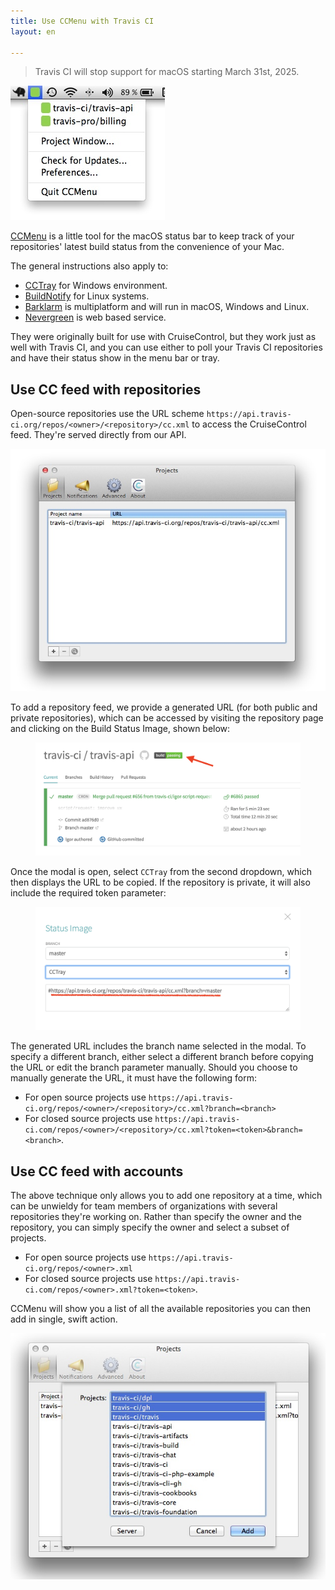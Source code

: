 ```yaml
---
title: Use CCMenu with Travis CI
layout: en

---
```

<blockquote class="beta">
  <p>
    Travis CI will stop support for macOS starting March 31st, 2025.
  </p>
</blockquote>

![Screenshot of CC menu](/images/Backstop_Menubar_20140305_155352_20140305_155425.jpg "Screenshot of CC menu")

[CCMenu](http://ccmenu.org/) is a little tool for the macOS status bar to keep track of your repositories' latest build status from the convenience of your Mac.

The general instructions also apply to:
- [CCTray](http://sourceforge.net/projects/ccnet/files/CruiseControl.NET%20Releases/CruiseControl.NET%201.8.4/) for Windows environment.
- [BuildNotify](https://bitbucket.org/Anay/buildnotify/wiki/Home) for Linux systems. 
- [Barklarm](https://www.barklarm.com/) is multiplatform and will run in macOS, Windows and Linux.
- [Nevergreen](https://github.com/build-canaries/nevergreen) is web based service.

They were originally built for use with CruiseControl, but they work just as well with Travis CI, and you can use either to poll your Travis CI repositories and have their status
show in the menu bar or tray.

## Use CC feed with repositories

Open-source repositories use the URL scheme `https://api.travis-ci.org/repos/<owner>/<repository>/cc.xml` to access the CruiseControl feed. They're served directly from our API.

![Screenshot of public CC feed](/images/Projects_20140305_165324_20140305_165329.jpg "Screenshot of public CC feed")

To add a repository feed, we provide a generated URL (for both public and private repositories), which can be accessed by visiting the repository page and clicking on the Build Status Image, shown below:

<figure>
  <img alt="Screenshot of Build Status Image" src="/images/repository-build-status-image.png"/>
</figure>

Once the modal is open, select `CCTray` from the second dropdown, which
then displays the URL to be copied. If the repository is private, it will also
include the required token parameter:

<figure>
  <img alt="Screenshot of Build Status Image Modal with generated URL"
  src="/images/repository-build-status-modal-with-url.png"/>
</figure>

The generated URL includes the branch name selected in the modal. To specify a
different branch, either select a different branch before copying the URL or edit the
branch parameter manually. Should you choose to manually generate the URL, it
must have the following form:

- For open source projects use `https://api.travis-ci.org/repos/<owner>/<repository>/cc.xml?branch=<branch>`
- For closed source projects use `https://api.travis-ci.com/repos/<owner>/<repository>/cc.xml?token=<token>&branch=<branch>`.


## Use CC feed with accounts

The above technique only allows you to add one repository at a time, which can be unwieldy for team members of organizations with several repositories they're working on. Rather than specify the owner and the repository, you can simply specify the owner and select a subset of projects.

- For open source projects use `https://api.travis-ci.org/repos/<owner>.xml`
- For closed source projects use `https://api.travis-ci.com/repos/<owner>.xml?token=<token>`.

CCMenu will show you a list of all the available repositories you can then add in single, swift action.

![Screenshot of CC feed listing](/images/Screenshot_20140305_164512_20140305_164517.jpg "Screenshot of CC feed listing")
